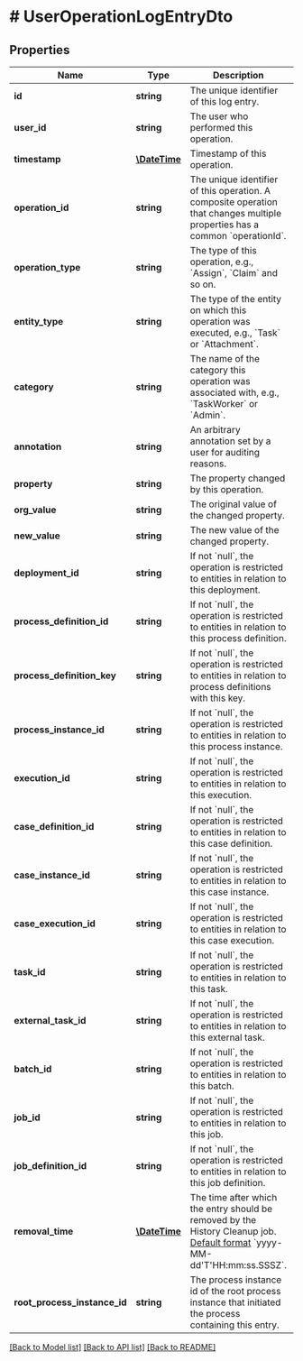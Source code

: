 # # UserOperationLogEntryDto

## Properties

Name | Type | Description | Notes
------------ | ------------- | ------------- | -------------
**id** | **string** | The unique identifier of this log entry. | [optional]
**user_id** | **string** | The user who performed this operation. | [optional]
**timestamp** | [**\DateTime**](\DateTime.md) | Timestamp of this operation. | [optional]
**operation_id** | **string** | The unique identifier of this operation. A composite operation that changes multiple properties has a common &#x60;operationId&#x60;. | [optional]
**operation_type** | **string** | The type of this operation, e.g., &#x60;Assign&#x60;, &#x60;Claim&#x60; and so on. | [optional]
**entity_type** | **string** | The type of the entity on which this operation was executed, e.g., &#x60;Task&#x60; or &#x60;Attachment&#x60;. | [optional]
**category** | **string** | The name of the category this operation was associated with, e.g., &#x60;TaskWorker&#x60; or &#x60;Admin&#x60;. | [optional]
**annotation** | **string** | An arbitrary annotation set by a user for auditing reasons. | [optional]
**property** | **string** | The property changed by this operation. | [optional]
**org_value** | **string** | The original value of the changed property. | [optional]
**new_value** | **string** | The new value of the changed property. | [optional]
**deployment_id** | **string** | If not &#x60;null&#x60;, the operation is restricted to entities in relation to this deployment. | [optional]
**process_definition_id** | **string** | If not &#x60;null&#x60;, the operation is restricted to entities in relation to this process definition. | [optional]
**process_definition_key** | **string** | If not &#x60;null&#x60;, the operation is restricted to entities in relation to process definitions with this key. | [optional]
**process_instance_id** | **string** | If not &#x60;null&#x60;, the operation is restricted to entities in relation to this process instance. | [optional]
**execution_id** | **string** | If not &#x60;null&#x60;, the operation is restricted to entities in relation to this execution. | [optional]
**case_definition_id** | **string** | If not &#x60;null&#x60;, the operation is restricted to entities in relation to this case definition. | [optional]
**case_instance_id** | **string** | If not &#x60;null&#x60;, the operation is restricted to entities in relation to this case instance. | [optional]
**case_execution_id** | **string** | If not &#x60;null&#x60;, the operation is restricted to entities in relation to this case execution. | [optional]
**task_id** | **string** | If not &#x60;null&#x60;, the operation is restricted to entities in relation to this task. | [optional]
**external_task_id** | **string** | If not &#x60;null&#x60;, the operation is restricted to entities in relation to this external task. | [optional]
**batch_id** | **string** | If not &#x60;null&#x60;, the operation is restricted to entities in relation to this batch. | [optional]
**job_id** | **string** | If not &#x60;null&#x60;, the operation is restricted to entities in relation to this job. | [optional]
**job_definition_id** | **string** | If not &#x60;null&#x60;, the operation is restricted to entities in relation to this job definition. | [optional]
**removal_time** | [**\DateTime**](\DateTime.md) | The time after which the entry should be removed by the History Cleanup job. [Default format](https://docs.camunda.org/manual/latest/reference/rest/overview/date-format/) &#x60;yyyy-MM-dd&#39;T&#39;HH:mm:ss.SSSZ&#x60;. | [optional]
**root_process_instance_id** | **string** | The process instance id of the root process instance that initiated the process containing this entry. | [optional]

[[Back to Model list]](../../README.md#models) [[Back to API list]](../../README.md#endpoints) [[Back to README]](../../README.md)
